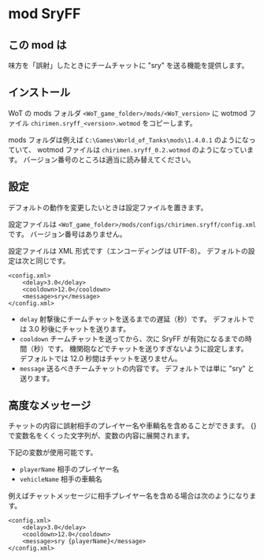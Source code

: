 # mod SryFF

## この mod は

味方を「誤射」したときにチームチャットに "sry" を送る機能を提供します。

## インストール

WoT の mods フォルダ `<WoT_game_folder>/mods/<WoT_version>` に
wotmod ファイル `chirimen.sryff_<version>.wotmod` をコピーします。

mods フォルダは例えば `C:\Games\World_of_Tanks\mods\1.4.0.1` のようになっていて、
wotmod ファイルは `chirimen.sryff_0.2.wotmod` のようになっています。
バージョン番号のところは適当に読み替えてください。

## 設定

デフォルトの動作を変更したいときは設定ファイルを置きます。

設定ファイルは `<WoT_game_folder>/mods/configs/chirimen.sryff/config.xml` です。
バージョン番号はありません。

設定ファイルは XML 形式です（エンコーディングは UTF-8）。
デフォルトの設定は次と同じです。

```
<config.xml>
    <delay>3.0</delay>
    <cooldown>12.0</cooldown>
    <message>sry</message>
</config.xml>
```

+ `delay`
射撃後にチームチャットを送るまでの遅延（秒）です。
デフォルトでは 3.0 秒後にチャットを送ります。
+ `cooldown`
チームチャットを送ってから、次に SryFF が有効になるまでの時間（秒）です。
機関砲などでチャットを送りすぎないように設定します。
デフォルトでは 12.0 秒間はチャットを送りません。
+ `message`
送るべきチームチャットの内容です。
デフォルトでは単に "sry" と送ります。

## 高度なメッセージ

チャットの内容に誤射相手のプレイヤー名や車輌名を含めることができます。
{} で変数名をくくった文字列が、変数の内容に展開されます。

下記の変数が使用可能です。

+ `playerName` 相手のプレイヤー名
+ `vehicleName` 相手の車輌名

例えばチャットメッセージに相手プレイヤー名を含める場合は次のようになります。

```
<config.xml>
    <delay>3.0</delay>
    <cooldown>12.0</cooldown>
    <message>sry {playerName}</message>
</config.xml>
```


